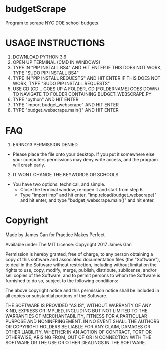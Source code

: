 # budgetScrape
Program to scrape NYC DOE school budgets

#
# USAGE INSTRUCTIONS
1. DOWNLOAD PYTHON 3.6
2. OPEN UP TERMINAL (CMD IN WINDOWS)
3. TYPE IN "PIP INSTALL BS4" AND HIT ENTER
	IF THIS DOES NOT WORK, TYPE "SUDO PIP INSTALL BS4"
4. TYPE IN "PIP INSTALL REQUESTS" AND HIT ENTER
	IF THIS DOES NOT WORK, TYPE "SUDO PIP INSTALL REQUESTS"
5. USE CD (CD .. GOES UP A FOLDER, CD [FOLDERNAME] GOES DOWN) TO NAVIGATE TO FOLDER CONTAINING BUDGET_WEBSCRAPE.PY
6. TYPE "python" AND HIT ENTER
7. TYPE "import budget_webscrape" AND HIT ENTER
8. TYPE "budget_webscrape.main()" AND HIT ENTER

#
# FAQ
1. ERRNO13 PERMISSION DENIED
* Please place the file onto your desktop. If you put it somewhere else your computers permissions may deny write access, and the program will crash early.

2. IT WONT CHANGE THE KEYWORDS OR SCHOOLS
* You have two options: technical, and simple.
	* Close the terminal window, re-open it and start from step 6.
	* Type "import imp" and hit enter,
	"imp.reload(budget_webscrape)" and hit enter,
	and type "budget_webscrape.main()" and hit enter.
#
# Copyright
Made by James Gan for Practice Makes Perfect

Available under The MIT License:
Copyright 2017 James Gan

Permission is hereby granted, free of charge, to any person obtaining a copy
of this software and associated documentation files (the "Software"), to deal
in the Software without restriction, including without limitation the rights to
use, copy, modify, merge, publish, distribute, sublicense, and/or sell copies of
the Software, and to permit persons to whom the Software is furnished to do so,
subject to the following conditions:

The above copyright notice and this permission notice shall be included in all
copies or substantial portions of the Software.

THE SOFTWARE IS PROVIDED "AS IS", WITHOUT WARRANTY OF ANY KIND, EXPRESS OR
IMPLIED, INCLUDING BUT NOT LIMITED TO THE WARRANTIES OF MERCHANTABILITY,
FITNESS FOR A PARTICULAR PURPOSE AND NONINFRINGEMENT. IN NO EVENT SHALL THE
AUTHORS OR COPYRIGHT HOLDERS BE LIABLE FOR ANY CLAIM, DAMAGES OR OTHER LIABILITY,
WHETHER IN AN ACTION OF CONTRACT, TORT OR OTHERWISE, ARISING FROM, OUT OF OR IN
CONNECTION WITH THE SOFTWARE OR THE USE OR OTHER DEALINGS IN THE SOFTWARE.
